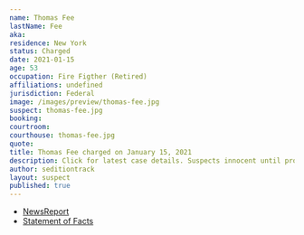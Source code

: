 ```yaml
---
name: Thomas Fee
lastName: Fee
aka:
residence: New York
status: Charged
date: 2021-01-15
age: 53
occupation: Fire Figther (Retired)
affiliations: undefined
jurisdiction: Federal
image: /images/preview/thomas-fee.jpg
suspect: thomas-fee.jpg
booking:
courtroom:
courthouse: thomas-fee.jpg
quote:
title: Thomas Fee charged on January 15, 2021
description: Click for latest case details. Suspects innocent until proven guilty.
author: seditiontrack
layout: suspect
published: true
---
```

- [NewsReport](https://nypost.com/2021/01/23/retired-fdny-member-arrested-for-role-in-capitol-riot/)
- [Statement of Facts](https://extremism.gwu.edu/sites/g/files/zaxdzs2191/f/Thomas%20Fee%20Statement%20of%20Facts.pdf)
